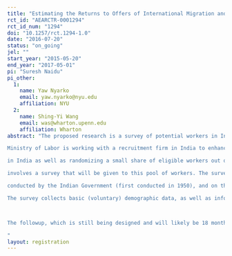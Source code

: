 ```yaml
---
title: "Estimating the Returns to Offers of International Migration and Skills in the United Arab Emirates"
rct_id: "AEARCTR-0001294"
rct_id_num: "1294"
doi: "10.1257/rct.1294-1.0"
date: "2016-07-20"
status: "on_going"
jel: ""
start_year: "2015-05-20"
end_year: "2017-05-01"
pi: "Suresh Naidu"
pi_other:
  1:
    name: Yaw Nyarko
    email: yaw.nyarko@nyu.edu
    affiliation: NYU
  2:
    name: Shing-Yi Wang
    email: was@wharton.upenn.edu
    affiliation: Wharton
abstract: "The proposed research is a survey of potential workers in India who are seeking employment in the UAE. The UAE
Ministry of Labor is working with a recruitment firm in India to enhance the general skills of workers while they are still
in India as well as randomizing a small share of eligible workers out of job eligibility _at that recruitment center_. The training program is designed to be directly linked to skills in construction jobs in the UAE. The research
involves a survey that will be given to this pool of workers. The survey is based on questions from the NSS survey
conducted by the Indian Government (first conducted in 1950), and on the Yale EGC-CMF Tamil Nadu Panel Survey.
The survey collects basic (voluntary) demographic data, as well as information on current and future expected employment and earnings.

The followup, which is still being designed and will likely be 18 months since recruitment, will ask about subjective well being, assets and debt, employment histories, family/ marriage outcomes. We plan on linking the subjects that actually do migrate to administrative data on earnings and time of migration. We expect many of the subjects to migrate even if they are randomized out, as there are a large number of other recruitment firms on the ground.
"
layout: registration
---
```


